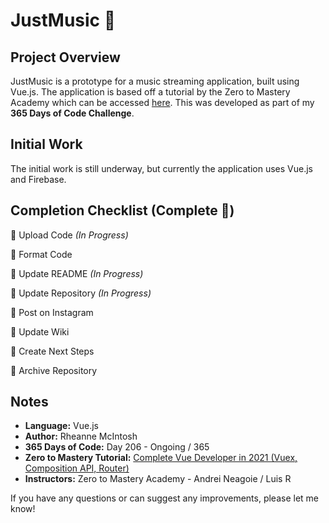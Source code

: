 # JustMusic :musical_note:

## Project Overview
JustMusic is a prototype for a music streaming application, built using Vue.js. The application is based off a tutorial by the Zero to Mastery Academy which can be accessed [here](https://academy.zerotomastery.io/p/learn-vue-js). This was developed as part of my **365 Days of Code Challenge**.

## Initial Work
The initial work is still underway, but currently the application uses Vue.js and Firebase.

<!-- :black_square_button: for not complete -->
<!-- :white_check_mark: for complete -->
## Completion Checklist (Complete :confetti_ball:)
:black_square_button: Upload Code _(In Progress)_

:black_square_button: Format Code

:black_square_button: Update README _(In Progress)_

:black_square_button: Update Repository _(In Progress)_

:black_square_button: Post on Instagram

:black_square_button: Update Wiki

:black_square_button: Create Next Steps
 
:black_square_button: Archive Repository

<!-- Repository Next Steps -->
<!--
## Next Steps
- Example Issue Name [(Issue #1)]()
- Host site if possible
-->

## Notes
- **Language:** Vue.js
- **Author:** Rheanne McIntosh
- **365 Days of Code:** Day 206 - Ongoing / 365
- **Zero to Mastery Tutorial:** [Complete Vue Developer in 2021 (Vuex, Composition API, Router)](https://academy.zerotomastery.io/p/learn-vue-js)
- **Instructors:** Zero to Mastery Academy - Andrei Neagoie / Luis R

If you have any questions or can suggest any improvements, please let me know!

<!-- Application Setup / Commands -->
<!--
## Application Setup / Commands

### Project setup
```
yarn install
```

### Compiles and hot-reloads for development
```
yarn serve
```

### Compiles and minifies for production
```
yarn build
```

### Run your end-to-end tests
```
yarn test:e2e
```

### Lints and fixes files
```
yarn lint
```
-->

